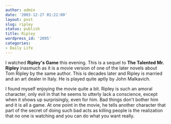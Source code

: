 ```yaml
---
author: admin
date: '2003-12-27 01:22:00'
layout: post
slug: ripley
status: publish
title: Ripley
wordpress_id: '2095'
categories:
- Daily Life
---
```

I watched <b>Ripley&apos;s Game</b> this evening. This is a sequel to <b>The Talented Mr. Ripley</b> inasmuch as it is a movie version of one of the later novels about Tom Ripley by the same author. This is decades later and Ripley is married and an art dealer in Italy. He is played quite aptly by John Malkavich. 

I found myself enjoying the movie quite a bit. Ripley is such an amoral character, only evil in that he seems to utterly lack a conscience, except when it shows up surprisingly, even for him. Bad things don&apos;t bother him and it is all a game. At one point in the movie, he tells another character that part of the secret of doing such bad acts as killing people is the realization that no one is watching and you can do what you want really.
